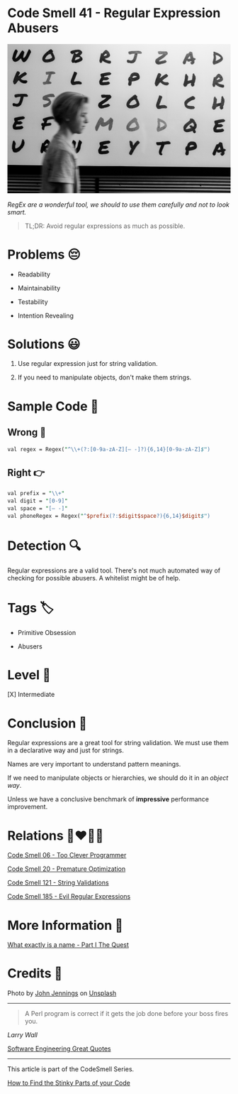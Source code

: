 # Code Smell 41 - Regular Expression Abusers

![Code Smell 41 - Regular Expression Abusers](Code%20Smell%2041%20-%20Regular%20Expression%20Abusers.jpg)

*RegEx are a wonderful tool, we should to use them carefully and not to look smart.*

> TL;DR: Avoid regular expressions as much as possible.

# Problems 😔 

- Readability

- Maintainability

- Testability

- Intention Revealing

# Solutions 😃

1. Use regular expression just for string validation. 

2. If you need to manipulate objects, don't make them strings. 

# Sample Code 📖

## Wrong 🚫

<!-- [Gist Url](https://gist.github.com/mcsee/d0e8d1c002a12a9f535ab2fef4440d31) -->

```perl
val regex = Regex("^\\+(?:[0-9a-zA-Z][– -]?){6,14}[0-9a-zA-Z]$")
```

## Right 👉

<!-- [Gist Url](https://gist.github.com/mcsee/f3df119d3be0cdfee7fddd6d725f92be) -->

```perl
val prefix = "\\+"
val digit = "[0-9]"
val space = "[– -]"
val phoneRegex = Regex("^$prefix(?:$digit$space?){6,14}$digit$")
```

# Detection 🔍

Regular expressions are a valid tool.
There's not much automated way of checking for possible abusers. A whitelist might be of help.
 
 # Tags 🏷️

- Primitive Obsession

- Abusers

# Level 🔋

[X] Intermediate

# Conclusion 🏁

Regular expressions are a great tool for string validation. We must use them in a declarative way and just for strings.

Names are very important to understand pattern meanings.

If we need to manipulate objects or hierarchies, we should do it in an *object way*.

Unless we have a conclusive benchmark of **impressive** performance improvement.  
 
# Relations 👩‍❤️‍💋‍👨

[Code Smell 06 - Too Clever Programmer](https://github.com/mcsee/Software-Design-Articles/tree/main/Articles/Code%20Smells/Code%20Smell%2006%20-%20Too%20Clever%20Programmer/readme.md)

[Code Smell 20 - Premature Optimization](https://github.com/mcsee/Software-Design-Articles/tree/main/Articles/Code%20Smells/Code%20Smell%2020%20-%20Premature%20Optimization/readme.md)

[Code Smell 121 - String Validations](https://github.com/mcsee/Software-Design-Articles/tree/main/Articles/Code%20Smells/Code%20Smell%20121%20-%20String%20Validations/readme.md)

[Code Smell 185 - Evil Regular Expressions](https://github.com/mcsee/Software-Design-Articles/tree/main/Articles/Code%20Smells/Code%20Smell%20185%20-%20Evil%20Regular%20Expressions/readme.md)

# More Information 📕

[What exactly is a name - Part I The Quest](https://github.com/mcsee/Software-Design-Articles/tree/main/Articles/Theory/What%20exactly%20is%20a%20name%20-%20Part%20I%20The%20Quest/readme.md)

# Credits 🙏

Photo by [John Jennings](https://unsplash.com/@john_jennings) on [Unsplash](https://unsplash.com/s/photos/letters)

* * *

> A Perl program is correct if it gets the job done before your boss fires you. 

_Larry Wall_
 
[Software Engineering Great Quotes](https://github.com/mcsee/Software-Design-Articles/tree/main/Articles/Quotes/Software%20Engineering%20Great%20Quotes/readme.md)

* * *

This article is part of the CodeSmell Series.

[How to Find the Stinky Parts of your Code](https://github.com/mcsee/Software-Design-Articles/tree/main/Articles/Code%20Smells/How%20to%20Find%20the%20Stinky%20parts%20of%20your%20Code/readme.md)